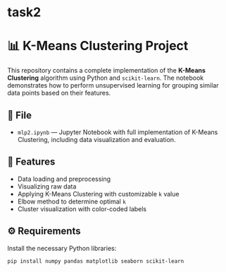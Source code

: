 # task2
# 📊 K-Means Clustering Project

This repository contains a complete implementation of the **K-Means Clustering** algorithm using Python and `scikit-learn`. The notebook demonstrates how to perform unsupervised learning for grouping similar data points based on their features.

## 📁 File

- `mlp2.ipynb` — Jupyter Notebook with full implementation of K-Means Clustering, including data visualization and evaluation.

## 📌 Features

- Data loading and preprocessing
- Visualizing raw data
- Applying K-Means Clustering with customizable `k` value
- Elbow method to determine optimal `k`
- Cluster visualization with color-coded labels

## ⚙️ Requirements

Install the necessary Python libraries:

```bash
pip install numpy pandas matplotlib seaborn scikit-learn
